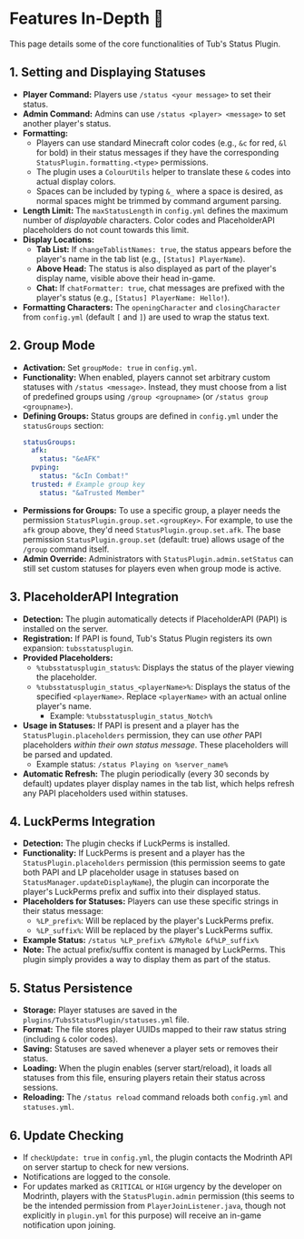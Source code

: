 # Features In-Depth 🔎

This page details some of the core functionalities of Tub's Status Plugin.

## 1. Setting and Displaying Statuses

*   **Player Command:** Players use `/status <your message>` to set their status.
*   **Admin Command:** Admins can use `/status <player> <message>` to set another player's status.
*   **Formatting:**
    *   Players can use standard Minecraft color codes (e.g., `&c` for red, `&l` for bold) in their status messages if they have the corresponding `StatusPlugin.formatting.<type>` permissions.
    *   The plugin uses a `ColourUtils` helper to translate these `&` codes into actual display colors.
    *   Spaces can be included by typing `&_` where a space is desired, as normal spaces might be trimmed by command argument parsing.
*   **Length Limit:** The `maxStatusLength` in `config.yml` defines the maximum number of *displayable* characters. Color codes and PlaceholderAPI placeholders do not count towards this limit.
*   **Display Locations:**
    *   **Tab List:** If `changeTablistNames: true`, the status appears before the player's name in the tab list (e.g., `[Status] PlayerName`).
    *   **Above Head:** The status is also displayed as part of the player's display name, visible above their head in-game.
    *   **Chat:** If `chatFormatter: true`, chat messages are prefixed with the player's status (e.g., `[Status] PlayerName: Hello!`).
*   **Formatting Characters:** The `openingCharacter` and `closingCharacter` from `config.yml` (default `[` and `]`) are used to wrap the status text.

## 2. Group Mode

*   **Activation:** Set `groupMode: true` in `config.yml`.
*   **Functionality:** When enabled, players cannot set arbitrary custom statuses with `/status <message>`. Instead, they must choose from a list of predefined groups using `/group <groupname>` (or `/status group <groupname>`).
*   **Defining Groups:** Status groups are defined in `config.yml` under the `statusGroups` section:
    ```yaml
    statusGroups:
      afk:
        status: "&eAFK"
      pvping:
        status: "&cIn Combat!"
      trusted: # Example group key
        status: "&aTrusted Member"
    ```
*   **Permissions for Groups:** To use a specific group, a player needs the permission `StatusPlugin.group.set.<groupKey>`. For example, to use the `afk` group above, they'd need `StatusPlugin.group.set.afk`. The base permission `StatusPlugin.group.set` (default: true) allows usage of the `/group` command itself.
*   **Admin Override:** Administrators with `StatusPlugin.admin.setStatus` can still set custom statuses for players even when group mode is active.

## 3. PlaceholderAPI Integration

*   **Detection:** The plugin automatically detects if PlaceholderAPI (PAPI) is installed on the server.
*   **Registration:** If PAPI is found, Tub's Status Plugin registers its own expansion: `tubsstatusplugin`.
*   **Provided Placeholders:**
    *   `%tubsstatusplugin_status%`: Displays the status of the player viewing the placeholder.
    *   `%tubsstatusplugin_status_<playerName>%`: Displays the status of the specified `<playerName>`. Replace `<playerName>` with an actual online player's name.
        *   Example: `%tubsstatusplugin_status_Notch%`
*   **Usage in Statuses:** If PAPI is present and a player has the `StatusPlugin.placeholders` permission, they can use *other* PAPI placeholders *within their own status message*. These placeholders will be parsed and updated.
    *   Example status: `/status Playing on %server_name%`
*   **Automatic Refresh:** The plugin periodically (every 30 seconds by default) updates player display names in the tab list, which helps refresh any PAPI placeholders used within statuses.

## 4. LuckPerms Integration

*   **Detection:** The plugin checks if LuckPerms is installed.
*   **Functionality:** If LuckPerms is present and a player has the `StatusPlugin.placeholders` permission (this permission seems to gate both PAPI and LP placeholder usage in statuses based on `StatusManager.updateDisplayName`), the plugin can incorporate the player's LuckPerms prefix and suffix into their displayed status.
*   **Placeholders for Statuses:** Players can use these specific strings in their status message:
    *   `%LP_prefix%`: Will be replaced by the player's LuckPerms prefix.
    *   `%LP_suffix%`: Will be replaced by the player's LuckPerms suffix.
*   **Example Status:** `/status %LP_prefix% &7MyRole &f%LP_suffix%`
*   **Note:** The actual prefix/suffix content is managed by LuckPerms. This plugin simply provides a way to display them as part of the status.

## 5. Status Persistence

*   **Storage:** Player statuses are saved in the `plugins/TubsStatusPlugin/statuses.yml` file.
*   **Format:** The file stores player UUIDs mapped to their raw status string (including `&` color codes).
*   **Saving:** Statuses are saved whenever a player sets or removes their status.
*   **Loading:** When the plugin enables (server start/reload), it loads all statuses from this file, ensuring players retain their status across sessions.
*   **Reloading:** The `/status reload` command reloads both `config.yml` and `statuses.yml`.

## 6. Update Checking

*   If `checkUpdate: true` in `config.yml`, the plugin contacts the Modrinth API on server startup to check for new versions.
*   Notifications are logged to the console.
*   For updates marked as `CRITICAL` or `HIGH` urgency by the developer on Modrinth, players with the `StatusPlugin.admin` permission (this seems to be the intended permission from `PlayerJoinListener.java`, though not explicitly in `plugin.yml` for this purpose) will receive an in-game notification upon joining.
